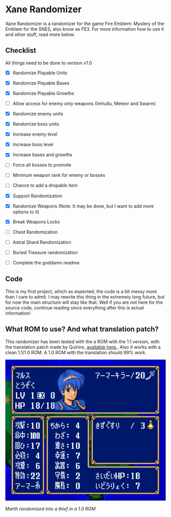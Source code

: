 # Xane Randomizer
Xane Randomizer is a randomizer for the game Fire Emblem: Mystery of the Emblem for the SNES, also know as FE3.
For more information how to use it and other stuff, read more below.

## Checklist
All things need to be done to version v1.0
- [x] Randomize Playable Units
- [x] Randomize Playable Bases
- [x] Randomize Playable Growths
- [ ] Allow access for enemy only weapons (Imhullu, Meteor and Swarm)

- [x] Randomize enemy units
- [x] Randomize boss units
- [x] Increase enemy level
- [x] Increase boss level
- [x] Increase bases and growths
- [ ] Force all bosses to promote
- [ ] Minimum weapon rank for enemy or bosses
- [ ] Chance to add a dropable item

- [x] Support Randomization

- [x] Randomize Weapons (Note: It may be done, but I want to add more options to it)
- [x] Break Weapons Locks
- [ ] Chest Randomization
- [ ] Astral Shard Randomization
- [ ] Buried Treasure randomization

- [ ] Complete the goddamn readme

## Code
This is my first project, which as expected, the code is a bit messy more than I care to admit. I may rewrite
this thing in the extremely long future, but for now the main structure will stay like that. Well if you are not here for the source code, continue reading since everything after this is actual information!

## What ROM to use? And what translation patch?
This randomizer has been tested with the a ROM with the 1.1 version, with the translation patch made by
Quirino, [available here.](https://forums.serenesforest.net/index.php?/topic/49096-updated-mystery-of-the-emblem-fan-translation-version-014-released/). Also it works with a clean 1.1/1.0 ROM. A 1.0 ROM with the translation should 99% work.

![thiefmarth](/images/thiefmarth.png)

*Marth randomized into a thief in a 1.0 ROM*